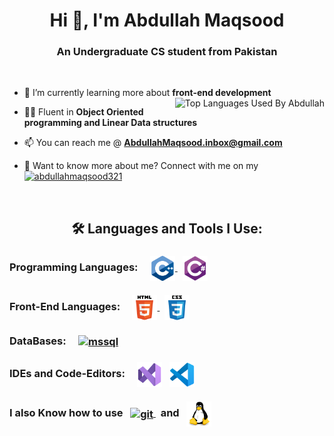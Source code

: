 <h1 align="center">Hi 👋, I'm Abdullah Maqsood </h1>
<h3 align="center">An Undergraduate CS student from Pakistan</h3> &nbsp;


- 🌱 I’m currently learning more about **front-end development** <img align="right" src="https://github-readme-stats.vercel.app/api/top-langs?username=itsabdullahmaqsood&show_icons=true&locale=en&layout=compact" alt="Top Languages Used By Abdullah" />

- 👨‍💻 Fluent in **Object Oriented programming and Linear Data structures** 
  
- 📫 You can reach me @ **AbdullahMaqsood.inbox@gmail.com**

- 💬 Want to know more about me? Connect with me on my &nbsp;<a href="https://linkedin.com/in/abdullahmaqsood321" target="blank" title="LinkedIn"><img src="https://raw.githubusercontent.com/rahuldkjain/github-profile-readme-generator/master/src/images/icons/Social/linked-in-alt.svg" alt="abdullahmaqsood321" width="17" /></a>

&nbsp;

<h2 align="center">🛠 Languages and Tools I Use:</h2>
<h3 align="left">
Programming Languages: 
&nbsp;&nbsp;&nbsp;
<a href="https://www.w3schools.com/cpp/" target="_blank" rel="noreferrer" title="C++"> <img align="center" src="https://raw.githubusercontent.com/devicons/devicon/master/icons/cplusplus/cplusplus-original.svg" alt="cplusplus" width="40" height="40"/> </a>
&nbsp;
<a href="https://www.w3schools.com/cs/" target="_blank" rel="noreferrer" title="C#"> <img align="center" src="https://raw.githubusercontent.com/devicons/devicon/master/icons/csharp/csharp-original.svg" alt="csharp" width="40" height="40"/> </a>
</h3>
<h3>
Front-End Languages: 
&nbsp;&nbsp;&nbsp;   
<a href="https://www.w3.org/html/" target="_blank" rel="noreferrer" title="HTML"> <img align="center" src="https://raw.githubusercontent.com/devicons/devicon/master/icons/html5/html5-original-wordmark.svg" alt="html5" width="40" height="40"/> </a>    
&nbsp;
<a href="https://www.w3schools.com/css/" target="_blank" rel="noreferrer" title="CSS"> <img align="center" src="https://raw.githubusercontent.com/devicons/devicon/master/icons/css3/css3-original-wordmark.svg" alt="css3" width="40" height="40"/> </a>  
</h3>
<h3>
DataBases:
&nbsp;&nbsp;&nbsp; 
<a href="https://www.microsoft.com/en-us/sql-server" target="_blank" rel="noreferrer"> <img align = "center" src="https://www.svgrepo.com/show/303229/microsoft-sql-server-logo.svg" alt="mssql" width="70"/> </a>
</h3>
<h3>
IDEs and Code-Editors:
&nbsp;&nbsp;&nbsp; 
<img align = "center" src="https://github.com/itsAbdullahMaqsood/itsAbdullahMaqsood/blob/main/visual-studio.png" alt="VStudio" width="40"/>
&nbsp;
<img align = "center" src="https://github.com/itsAbdullahMaqsood/itsAbdullahMaqsood/blob/main/visual-studio-code.png" alt="VSCode" width="40"/>
</h3>
<h3>
I also Know how to use 
&nbsp;
<a href="https://git-scm.com/" target="_blank" rel="noreferrer" title="Git & GitHub"> <img align="center" src="https://www.vectorlogo.zone/logos/git-scm/git-scm-icon.svg" alt="git" width="40" height="40"/> </a>
&nbsp;
and
&nbsp;
<a href="https://www.linux.org/" target="_blank" rel="noreferrer" title="Linux OS"> <img align="center" src="https://raw.githubusercontent.com/devicons/devicon/master/icons/linux/linux-original.svg" alt="linux" width="40" height="40"/> </a>   
</h3>
